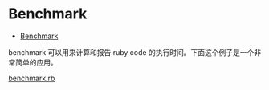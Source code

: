 # Benchmark

- [Benchmark](https://ruby-doc.org/stdlib-2.5.3/libdoc/benchmark/rdoc/Benchmark.html)

benchmark 可以用来计算和报告 ruby code 的执行时间。下面这个例子是一个非常简单的应用。

[benchmark.rb](src/benchmark.rb)
